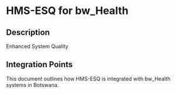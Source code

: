 # HMS-ESQ for bw_Health

## Description

Enhanced System Quality

## Integration Points

This document outlines how HMS-ESQ is integrated with bw_Health systems in Botswana.
